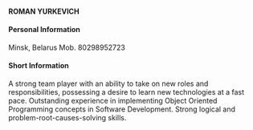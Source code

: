 #### ROMAN YURKEVICH 

#### Personal Information

 Minsk, Belarus 
 Mob. 80298952723


 #### Short Information

 A strong team player with an ability to take on new roles and responsibilities, possessing a desire to learn new technologies at a fast pace. Outstanding experience in implementing Object Oriented Programming concepts in Software Development. Strong logical and problem-root-causes-solving skills.